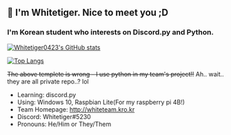 ## 👋 I'm Whitetiger. Nice to meet you ;D
### I'm Korean student who interests on Discord.py and Python.

[![Whitetiger0423's GitHub stats](https://github-readme-stats.vercel.app/api?username=whitetiger0423&count_private=true&show_icons=true&bg_color=111111&hide_border=false&title_color=ffffff&include_all_commits=true&custom_title=Whitetiger%27s%20GitHub%20Stats&text_color=ffffff)](https://github.com/whitetiger0423)

[![Top Langs](https://github-readme-stats.vercel.app/api/top-langs?username=whitetiger0423&count_private=true&show_icons=true&bg_color=111111&hide_border=false&title_color=ffffff&include_all_commits=true&custom_title=Whitetiger%27s%20GitHub%20Stats&text_color=ffffff)](https://github.com/whitetiger0423)

~~The above templete is wrong - I use python in my team's project!!~~ Ah.. wait..  they are all private repo..? lol

- Learning: discord.py
- Using: Windows 10, Raspbian Lite(For my raspberry pi 4B!)
- Team Homepage: <http://whiteteam.kro.kr>
- Discord: Whitetiger#5230
- Pronouns: He/Him or They/Them


<!--
**Whitetiger0423/Whitetiger0423** is a ✨ _special_ ✨ repository because its `README.md` (this file) appears on your GitHub profile.

Here are some ideas to get you started:

- 🔭 I’m currently working on ...
- 🌱 I’m currently learning ...
- 👯 I’m looking to collaborate on ...
- 🤔 I’m looking for help with ...
- 💬 Ask me about ...
- 📫 How to reach me: ...
- 😄 Pronouns: ...
- ⚡ Fun fact: ...
-->
